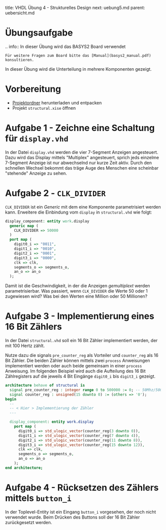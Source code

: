 title: VHDL Übung 4 - Strukturelles Design
next: uebung5.md
parent: uebersicht.md

# Übungsaufgabe

.. info:: In dieser Übung wird das BASYS2 Board verwendet

    Für weitere Fragen zum Board bitte das [Manual](basys2_manual.pdf) konsultieren.

In dieser Übung wird die Unterteilung in mehrere Komponenten gezeigt.

# Vorbereitung

* [Projektordner](vhdl_uebung_4.zip) herunterladen und entpacken
* Projekt `structural.xise` öffnen

# Aufgabe 1 - Zeichne eine Schaltung für `display.vhd`
In der Datei `display.vhd` werden die vier 7-Segment Anzeigen angesteuert. Dazu wird das Display mittels "Multiplex"
angesteuert, sprich jeds einzelme 7-Segment Anzeige ist nur abwechselnd nur kurze Zeit aktiv. Durch den schnellen
Wechsel bekommt das träge Auge des Menschen eine scheinbar "stehende" Anzeige zu sehen.

# Aufgabe 2 - `CLK_DIVIDER`
`CLK_DIVIDER` ist ein *Generic* mit dem eine Komponente parametrisiert werden kann. Erweitere die Einbindung vom `display`
in `structural.vhd` wie folgt:

```vhdl
display_component: entity work.display
  generic map (
    CLK_DIVIDER => 50000
  )
  port map (
    digit0_i => "0011",
    digit1_i => "0010",
    digit2_i => "0001",
    digit3_i => "0000",
    clk => clk,
    segments_o => segments_o,
    an_o => an_o
  );
```

Damit ist die Geschwindigkeit, in der die Anzeigen *gemultiplext* werden parametrisierbar. Was passiert, wenn `CLK_DIVIDER`
die Werte 50 oder 1 zugewiesen wird? Was bei den Werten eine Million oder 50 Millionen?

# Aufgabe 3 - Implementierung eines 16 Bit Zählers
In der Datei `structural.vhd` soll ein 16 Bit Zähler implementiert werden, der mit 100 Hertz zählt.

Nutze dazu die signals `pre_counter_reg` als Vorteiler und `counter_reg` als 16 Bit Zähler. Die beiden Zähler können
mittels zwei `process` Anweisungen implementiert werden oder auch beide gemeinsam in einer `process` Anweisung. Im
folgenden Beispiel wird auch die Aufteilung des 16 Bit Zählregisters auf die jeweils 4 Bit Eingänge `digit0_i` bis `digit3_i`
gezeigt.

```vhdl
architecture behave of structural is
  signal pre_counter_reg : integer range 0 to 500000 := 0; -- 50Mhz/500.000=100Hz
  signal counter_reg : unsigned(15 downto 0) := (others => '0');
begin
  --
  -- < Hier > Implementierung der Zähler
  ---

  display_component: entity work.display
    port map (
      digit0_i => std_ulogic_vector(counter_reg(3 downto 0)),
      digit1_i => std_ulogic_vector(counter_reg(7 downto 4)),
      digit2_i => std_ulogic_vector(counter_reg(11 downto 8)),
      digit3_i => std_ulogic_vector(counter_reg(15 downto 12)),
      clk => clk,
      segments_o => segments_o,
      an_o => an_o
    );
end architecture;
```

# Aufgabe 4 - Rücksetzen des Zählers mittels `button_i`

In der Toplevel-Entity ist ein Eingang `button_i` vorgesehen, der noch nicht verwendet wurde. Beim Drücken des Buttons
soll der 16 Bit Zähler zurückgesetzt werden.
